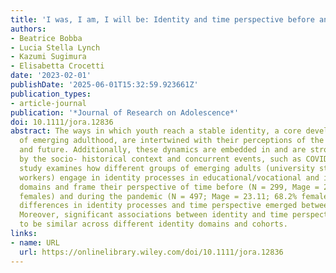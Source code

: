 ```yaml
---
title: 'I was, I am, I will be: Identity and time perspective before and during COVID‐19'
authors:
- Beatrice Bobba
- Lucia Stella Lynch
- Kazumi Sugimura
- Elisabetta Crocetti
date: '2023-02-01'
publishDate: '2025-06-01T15:32:59.923661Z'
publication_types:
- article-journal
publication: '*Journal of Research on Adolescence*'
doi: 10.1111/jora.12836
abstract: The ways in which youth reach a stable identity, a core developmental task
  of emerging adulthood, are intertwined with their perceptions of the past, present,
  and future. Additionally, these dynamics are embedded in and are strongly influenced
  by the socio-­ historical context and concurrent events, such as COVID-­19. This
  study examines how different groups of emerging adults (university students and
  workers) engage in identity processes in educational/vocational and interpersonal
  domains and frame their perspective of time before (N = 299, Mage = 21.90; 51.4%
  females) and during the pandemic (N = 497; Mage = 23.11; 68.2% females). Significant
  differences in identity processes and time perspective emerged between the two cohorts.
  Moreover, significant associations between identity and time perspective were found
  to be similar across different identity domains and cohorts.
links:
- name: URL
  url: https://onlinelibrary.wiley.com/doi/10.1111/jora.12836
---
```

